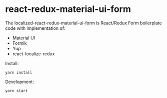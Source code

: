 # react-redux-material-ui-form


The localized-react-redux-material-ui-form is React/Redux Form boilerplate code with implementation of:

  - Material UI
  - Formik
  - Yup
  - react-localize-redux
  
  
  Install:
  
    yarn install
          
          
 Development: 
 
    yarn start
          
 
    
